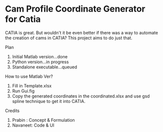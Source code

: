 # Cam Profile Coordinate Generator for Catia
CATIA is great. But wouldn't it be even better if there was a way to automate the creation of cams in CATIA? This project aims to do just that.

Plan

1. Initial Matlab version...done
2. Python version...in progress
3. Standalone executable...queued

How to use Matlab Ver?
1. Fill in Template.xlsx
2. Run Gui.fig
3. Copy the generated coordinates in the coordinated.xlsx and use gsd spline technique to get it into CATIA.

Credits
1. Prabin : Concept & Formulation
2. Navaneet: Code & UI

